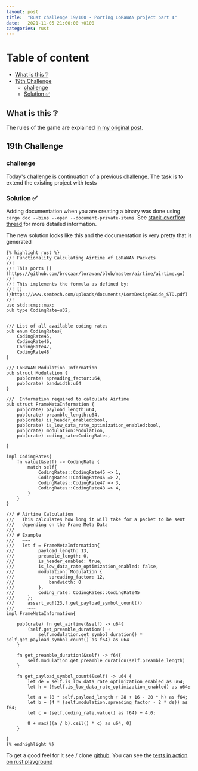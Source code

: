 ```yaml
---
layout: post
title:  "Rust challenge 19/100 - Porting LoRaWAN project part 4"
date:   2021-11-05 21:00:00 +0100
categories: rust
---
```


#  Table of content
<!-- MarkdownTOC autolink="true" -->

- [What is this :grey_question:](#what-is-this-grey_question)
- [19th Challenge](#19th-challenge)
	- [challenge](#challenge)
	- [Solution :white_check_mark:](#solution-white_check_mark)

<!-- /MarkdownTOC -->

## What is this :grey_question: 

The rules of the game are explained [in my original post](https://maebli.github.io/rust/2021/10/18/100rust.html). 

## 19th Challenge
### challenge

Today's challenge is continuation of a [previous challenge](https://maebli.github.io/rust/2021/11/03/100rust-18.html).
The task is to extend the existing project with tests


### Solution :white_check_mark:

Adding documentation when you are creating a binary was done using `cargo doc --bins --open --document-private-items`. 
See [stack-overflow thread](https://stackoverflow.com/questions/68728262/cargo-doc-does-not-generate-documentation-for-private-items-in-a-project-that-is) for more detailed information.

The new solution looks like this and the documentation is very pretty that is generated


	{% highlight rust %}
	//! Functionality Calculating Airtime of LoRaWAN Packets
	//!
	//! This ports [](https://github.com/brocaar/lorawan/blob/master/airtime/airtime.go)
	//!
	//! This implements the formula as defined by:
	//! [](/https://www.semtech.com/uploads/documents/LoraDesignGuide_STD.pdf)
	//!
	use std::cmp::max;
	pub type CodingRate=u32;


	/// List of all available coding rates
	pub enum CodingRates{
	    CodingRate45,
	    CodingRate46,
	    CodingRate47,
	    CodingRate48
	}

	/// LoRaWAN Modulation Information
	pub struct Modulation {
	    pub(crate) spreading_factor:u64,
	    pub(crate) bandwidth:u64
	}

	///  Information required to calculate Airtime
	pub struct FrameMetaInformation {
	    pub(crate) payload_length:u64,
	    pub(crate) preamble_length:u64,
	    pub(crate) is_header_enabled:bool,
	    pub(crate) is_low_data_rate_optimization_enabled:bool,
	    pub(crate) modulation:Modulation,
	    pub(crate) coding_rate:CodingRates,

	}

	impl CodingRates{
	    fn value(&self) -> CodingRate {
	        match self{
	            CodingRates::CodingRate45 => 1,
	            CodingRates::CodingRate46 => 2,
	            CodingRates::CodingRate47 => 3,
	            CodingRates::CodingRate48 => 4,
	        }
	    }
	}

	/// # Airtime Calculation
	///   This calculates how long it will take for a packet to be sent
	///   depending on the Frame Meta Data
	///
	/// # Example
	///   ~~~
	///   let f = FrameMetaInformation{
	///         payload_length: 13,
	///         preamble_length: 0,
	///         is_header_enabled: true,
	///         is_low_data_rate_optimization_enabled: false,
	///         modulation: Modulation {
	///             spreading_factor: 12,
	///             bandwidth: 0
	///         },
	///         coding_rate: CodingRates::CodingRate45
	///     };
	///     assert_eq!(23,f.get_payload_symbol_count())
	///     ~~~
	impl FrameMetaInformation{

	    pub(crate) fn get_airtime(&self) -> u64{
	        (self.get_preamble_duration() +
	            self.modulation.get_symbol_duration() * self.get_payload_symbol_count() as f64) as u64
	    }

	    fn get_preamble_duration(&self) -> f64{
	        self.modulation.get_preamble_duration(self.preamble_length)
	    }

	    fn get_payload_symbol_count(&self) -> u64 {
	        let de = self.is_low_data_rate_optimization_enabled as u64;
	        let h = (!self.is_low_data_rate_optimization_enabled) as u64;

	        let a = (8 * self.payload_length + 28 + 16 - 20 * h) as f64;
	        let b = (4 * (self.modulation.spreading_factor - 2 * de)) as f64;
	        let c = (self.coding_rate.value() as f64) + 4.0;

	        8 + max(((a / b).ceil() * c) as u64, 0)
	    }

	}
	{% endhighlight %}

To get a good feel for it see / clone [github](https://github.com/maebli/100rustsnippets/tree/master/lorawan-project-structure-2). You can see the [tests in action on rust playground](https://play.rust-lang.org/?version=stable&edition=2018&gist=fd2be0ca105830b47046f7f67fa958a0)
